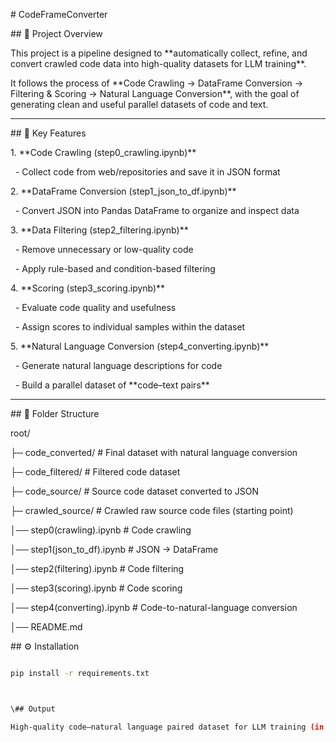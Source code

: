 \# CodeFrameConverter



\## 📌 Project Overview

This project is a pipeline designed to \*\*automatically collect, refine, and convert crawled code data into high-quality datasets for LLM training\*\*.  

It follows the process of \*\*Code Crawling → DataFrame Conversion → Filtering \& Scoring → Natural Language Conversion\*\*, with the goal of generating clean and useful parallel datasets of code and text.



---



\## 🚀 Key Features



1\. \*\*Code Crawling (step0\_crawling.ipynb)\*\*  

&nbsp;  - Collect code from web/repositories and save it in JSON format



2\. \*\*DataFrame Conversion (step1\_json\_to\_df.ipynb)\*\*  

&nbsp;  - Convert JSON into Pandas DataFrame to organize and inspect data



3\. \*\*Data Filtering (step2\_filtering.ipynb)\*\*  

&nbsp;  - Remove unnecessary or low-quality code  

&nbsp;  - Apply rule-based and condition-based filtering  



4\. \*\*Scoring (step3\_scoring.ipynb)\*\*  

&nbsp;  - Evaluate code quality and usefulness  

&nbsp;  - Assign scores to individual samples within the dataset  



5\. \*\*Natural Language Conversion (step4\_converting.ipynb)\*\*  

&nbsp;  - Generate natural language descriptions for code  

&nbsp;  - Build a parallel dataset of \*\*code–text pairs\*\*  



---



\## 📂 Folder Structure

root/

├─ code\_converted/ # Final dataset with natural language conversion

├─ code\_filtered/ # Filtered code dataset

├─ code\_source/ # Source code dataset converted to JSON

├─ crawled\_source/ # Crawled raw source code files (starting point)

│── step0(crawling).ipynb # Code crawling

│── step1(json\_to\_df).ipynb # JSON → DataFrame

│── step2(filtering).ipynb # Code filtering

│── step3(scoring).ipynb # Code scoring

│── step4(converting).ipynb # Code-to-natural-language conversion

│── README.md



\## ⚙️ Installation

```bash

pip install -r requirements.txt



\## Output

High-quality code–natural language paired dataset for LLM training (in code\_converted folder)

